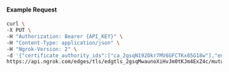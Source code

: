 <!-- Code generated for API Clients. DO NOT EDIT. -->

#### Example Request

```bash
curl \
-X PUT \
-H "Authorization: Bearer {API_KEY}" \
-H "Content-Type: application/json" \
-H "Ngrok-Version: 2" \
-d '{"certificate_authority_ids":["ca_2gsqN192Okr7MV6GFCTKx85G18w"],"enabled":true}' \
https://api.ngrok.com/edges/tls/edgtls_2gsqMwaunoXiHvJm0tKJm4ExZ4c/mutual_tls
```
